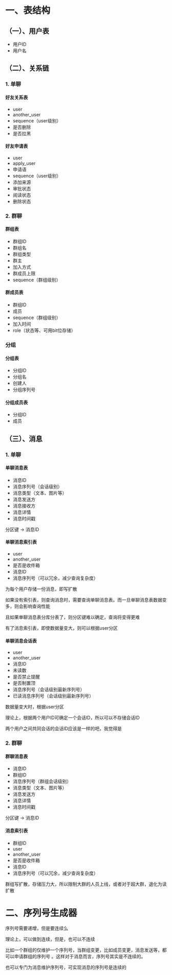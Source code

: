 # 一、表结构

## （一）、用户表

- 用户ID
- 用户名

## （二）、关系链

### 1. 单聊

#### 好友关系表

- user
- another_user
- sequence（user级别）
- 是否删除
- 是否拉黑


#### 好友申请表

- user
- apply_user
- 申请语
- sequence（user级别）
- 添加来源
- 审批状态
- 阅读状态
- 删除状态

### 2. 群聊

#### 群组表

- 群组ID
- 群组名
- 群组类型
- 群主
- 加入方式
- 群成员上限
- sequence（群组级别）

#### 群成员表

- 群组ID
- 成员
- sequence（群组级别）
- 加入时间
- role（状态等、可用bit位存储）

### 分组

#### 分组表

- 分组ID
- 分组名
- 创建人
- 分组序列号

#### 分组成员表

- 分组ID
- 成员

## （三）、消息

### 1. 单聊

#### 单聊消息表

- 消息ID
- 消息序列号（会话级别）
- 消息类型（文本、图片等）
- 消息发送方
- 消息接收方
- 消息详情
- 消息时间戳

分区键 -> 消息ID

#### 单聊消息索引表

- user
- another_user
- 是否是收件箱
- 消息ID
- 消息序列号（可以冗余，减少查询复杂度）

为每个用户存储一份消息，即写扩散

如果没有索引表，则查询消息时，需要查询单聊消息表。而一旦单聊消息表数据变多，则会影响查询性能

且如果单聊消息表分库分表了，则分区键难以确定，查询将变得更难

有了消息索引表，即使数据量变大，则可以根据user分区

#### 单聊消息会话表

- user
- another_user
- 消息ID
- 未读数
- 是否禁止提醒
- 是否制置顶
- 消息序列号（会话级别最新序列号）
- 已读消息序列号（会话级别最新序列号）

数据量变大时，根据user分区

理论上，根据两个用户ID可确定一个会话ID，所以可以不存储会话ID

两个用户之间共同会话的会话ID应该是一样的吧，我觉得是

### 2. 群聊

#### 群聊消息表

- 消息ID
- 群组ID
- 消息序列号（群组会话级别）
- 消息类型（文本、图片等）
- 消息发送方
- 消息详情
- 消息时间戳

分区键 -> 消息ID

#### 消息索引表

- 群组ID
- user
- another_user
- 是否是收件箱
- 消息ID
- 消息序列号（可以冗余，减少查询复杂度）


群组写扩散，存储压力大，所以限制大群的人员上线，或者对于超大群，退化为读扩散

# 二、序列号生成器

序列号需要递增，但是要连续么

理论上，可以做到连续，但是，也可以不连续

比如一个群组的仅维护一个序列号，当群组变更，比如成员变更，消息发送等，都可以申请群组的序列号
。这样对于消息而言，序列号其实是不连续的。

也可以专门为消息维护序列号，可实现消息的序列号是连续的

